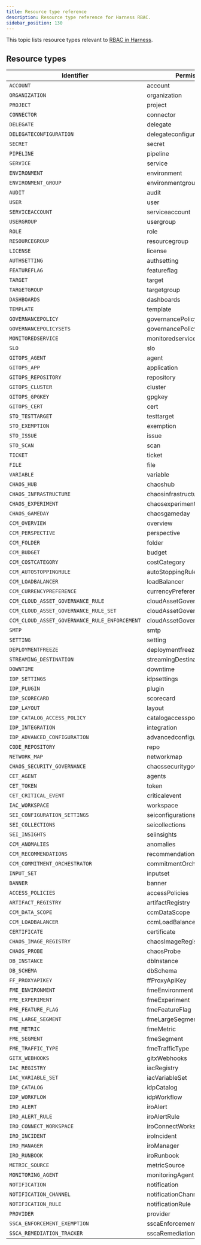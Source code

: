 ```yaml
---
title: Resource type reference
description: Resource type reference for Harness RBAC.
sidebar_position: 130
---
```


This topic lists resource types relevant to [RBAC in Harness](./rbac-in-harness.md).

## Resource types

| Identifier | Permission key |
| ---  | ----------- |
| `ACCOUNT` | account |
| `ORGANIZATION` | organization |
| `PROJECT` | project |
| `CONNECTOR` | connector |
| `DELEGATE` | delegate |
| `DELEGATECONFIGURATION` | delegateconfiguration |
| `SECRET` | secret |
| `PIPELINE` | pipeline |
| `SERVICE` | service |
| `ENVIRONMENT` | environment |
| `ENVIRONMENT_GROUP` | environmentgroup |
| `AUDIT` | audit |
| `USER` | user |
| `SERVICEACCOUNT` | serviceaccount |
| `USERGROUP` |usergroup|
| `ROLE` |role|
| `RESOURCEGROUP`| resourcegroup|
| `LICENSE` |license|
| `AUTHSETTING` |authsetting|
| `FEATUREFLAG` |featureflag|
| `TARGET` | target|
| `TARGETGROUP` |targetgroup|
| `DASHBOARDS` |dashboards|
| `TEMPLATE` |template|
| `GOVERNANCEPOLICY` |governancePolicy|
| `GOVERNANCEPOLICYSETS` |governancePolicySets|
| `MONITOREDSERVICE` |monitoredservice|
| `SLO` |slo|
| `GITOPS_AGENT` |agent|
| `GITOPS_APP` |application|
| `GITOPS_REPOSITORY` |repository|
| `GITOPS_CLUSTER` |cluster|
| `GITOPS_GPGKEY` |gpgkey|
| `GITOPS_CERT` |cert|
| `STO_TESTTARGET` |testtarget|
| `STO_EXEMPTION` |exemption|
| `STO_ISSUE` |issue|
| `STO_SCAN` |   scan|
| `TICKET` |ticket|
| `FILE` |file|
| `VARIABLE` |variable|
| `CHAOS_HUB` |chaoshub|
| `CHAOS_INFRASTRUCTURE` |chaosinfrastructure|
| `CHAOS_EXPERIMENT` |chaosexperiment|
| `CHAOS_GAMEDAY` |chaosgameday|
| `CCM_OVERVIEW` |overview|
| `CCM_PERSPECTIVE` |perspective|
| `CCM_FOLDER` |folder|
| `CCM_BUDGET` | budget|
| `CCM_COSTCATEGORY`  |costCategory|
| `CCM_AUTOSTOPPINGRULE`  |autoStoppingRule|
| `CCM_LOADBALANCER ` |loadBalancer|
| `CCM_CURRENCYPREFERENCE`  |currencyPreference|
| `CCM_CLOUD_ASSET_GOVERNANCE_RULE` |cloudAssetGovernanceRule|
| `CCM_CLOUD_ASSET_GOVERNANCE_RULE_SET`  |cloudAssetGovernanceRuleSet|
| `CCM_CLOUD_ASSET_GOVERNANCE_RULE_ENFORCEMENT`  |cloudAssetGovernanceEnforcement|
| `SMTP`  |smtp|
| `SETTING`  |setting|
| `DEPLOYMENTFREEZE`  |deploymentfreeze|
| `STREAMING_DESTINATION` | streamingDestination|
| `DOWNTIME`  |downtime|
| `IDP_SETTINGS` |  idpsettings|
| `IDP_PLUGIN`   | plugin|
| `IDP_SCORECARD`  |   scorecard|
| `IDP_LAYOUT`   |  layout|
| `IDP_CATALOG_ACCESS_POLICY`  |   catalogaccesspolicy|
| `IDP_INTEGRATION`   |  integration|
| `IDP_ADVANCED_CONFIGURATION`  |   advancedconfiguration|
| `CODE_REPOSITORY` |  repo|
| `NETWORK_MAP` |  networkmap|
| `CHAOS_SECURITY_GOVERNANCE` |chaossecuritygovernance|
| `CET_AGENT` |  agents|
| `CET_TOKEN`  | token|
| `CET_CRITICAL_EVENT` | criticalevent|
| `IAC_WORKSPACE`  | workspace|
| `SEI_CONFIGURATION_SETTINGS` |seiconfigurationsettings|
| `SEI_COLLECTIONS`  |  seicollections|
| `SEI_INSIGHTS`  |  seiinsights|
| `CCM_ANOMALIES`  |  anomalies|
| `CCM_RECOMMENDATIONS`  |  recommendations|
| `CCM_COMMITMENT_ORCHESTRATOR` |commitmentOrchestrator|
| `INPUT_SET` |  inputset|
| `BANNER` | banner |
| `ACCESS_POLICIES` | accessPolicies |
| `ARTIFACT_REGISTRY` | artifactRegistry |
| `CCM_DATA_SCOPE` | ccmDataScope |
| `CCM_LOADBALANCER` | ccmLoadBalancer |
| `CERTIFICATE` | certificate |
| `CHAOS_IMAGE_REGISTRY` | chaosImageRegistry |
| `CHAOS_PROBE` | chaosProbe |
| `DB_INSTANCE` | dbInstance |
| `DB_SCHEMA` | dbSchema |
| `FF_PROXYAPIKEY` | ffProxyApiKey |
| `FME_ENVIRONMENT` | fmeEnvironment |
| `FME_EXPERIMENT` | fmeExperiment |
| `FME_FEATURE_FLAG` | fmeFeatureFlag |
| `FME_LARGE_SEGMENT` | fmeLargeSegment |
| `FME_METRIC` | fmeMetric |
| `FME_SEGMENT` | fmeSegment |
| `FME_TRAFFIC_TYPE` | fmeTrafficType |
| `GITX_WEBHOOKS` | gitxWebhooks |
| `IAC_REGISTRY` | iacRegistry |
| `IAC_VARIABLE_SET` | iacVariableSet |
| `IDP_CATALOG` | idpCatalog |
| `IDP_WORKFLOW` | idpWorkflow |
| `IRO_ALERT` | iroAlert |
| `IRO_ALERT_RULE` | iroAlertRule |
| `IRO_CONNECT_WORKSPACE` | iroConnectWorkspace |
| `IRO_INCIDENT` | iroIncident |
| `IRO_MANAGER` | iroManager |
| `IRO_RUNBOOK` | iroRunbook |
| `METRIC_SOURCE` | metricSource |
| `MONITORING_AGENT` | monitoringAgent |
| `NOTIFICATION` | notification |
| `NOTIFICATION_CHANNEL` | notificationChannel |
| `NOTIFICATION_RULE` | notificationRule |
| `PROVIDER` | provider |
| `SSCA_ENFORCEMENT_EXEMPTION` | sscaEnforcementExemption |
| `SSCA_REMEDIATION_TRACKER` | sscaRemediationTracker |
